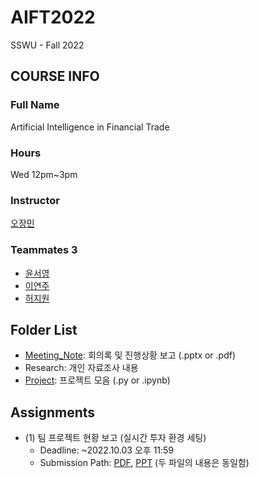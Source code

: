# AIFT2022
SSWU - Fall 2022

## COURSE INFO
### Full Name
  Artificial Intelligence in Financial Trade
### Hours
  Wed 12pm~3pm
### Instructor
  [오장민](https://github.com/jangmino/AIFT2022.git)
### Teammates 3
  - [윤서영](https://github.com/YoonSeoyeong)
  - [이연주](https://github.com/yeonju52)
  - [허지원](https://github.com/JiwonHeo01)

## Folder List
- [Meeting_Note](https://github.com/yeonju52/AIFT2022/tree/main/MeetingNote): 회의록 및 진행상황 보고 (.pptx or .pdf)
- Research: 개인 자료조사 내용
- [Project](https://github.com/yeonju52/AIFT2022/tree/main/Project): 프로젝트 모음 (.py or .ipynb)


## Assignments
- (1) 팀 프로젝트 현황 보고 (실시간 투자 환경 세팅)
  - Deadline: ~2022.10.03 오후 11:59
  - Submission Path: [PDF](https://github.com/yeonju52/AIFT2022/blob/main/MeetingNote/%5BAIFT%5D%20221003_BranchFlow.pdf), [PPT](https://github.com/yeonju52/AIFT2022/blob/main/MeetingNote/%5BAIFT%5D%20221003_BranchFlow.pptx) (두 파일의 내용은 동일함)
